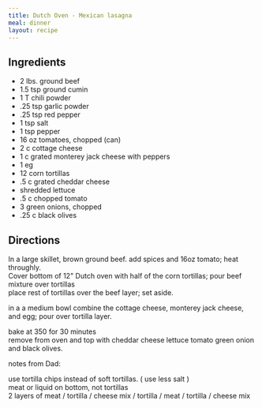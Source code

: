 ```yaml
---
title: Dutch Oven - Mexican lasagna
meal: dinner
layout: recipe
---
```


## Ingredients
* 2 lbs. ground beef
* 1.5 tsp ground cumin
* 1 T chili powder
* .25 tsp garlic powder
* .25 tsp red pepper
* 1 tsp salt
* 1 tsp pepper
* 16 oz tomatoes, chopped (can)
* 2 c cottage cheese
* 1 c grated monterey jack cheese with peppers
* 1 eg
* 12 corn tortillas
* .5 c grated cheddar cheese
* shredded lettuce
* .5 c chopped tomato
* 3 green onions, chopped
* .25 c black olives

## Directions
In a large skillet, brown ground beef. add spices and 16oz tomato; heat throughly.  
Cover bottom of 12" Dutch oven with half of the corn tortillas; pour beef mixture over tortillas  
place rest of tortillas over the beef layer; set aside.

in a a medium bowl combine the cottage cheese, monterey jack cheese, and egg; pour over tortilla layer.

bake at 350 for 30 minutes  
remove from oven and top with cheddar cheese lettuce tomato green onion and black olives.

notes from Dad:

use tortilla chips instead of soft tortillas. ( use less salt )  
meat or liquid on bottom, not tortillas  
2 layers of meat / tortilla / cheese mix / tortilla / meat / tortilla / cheese mix
